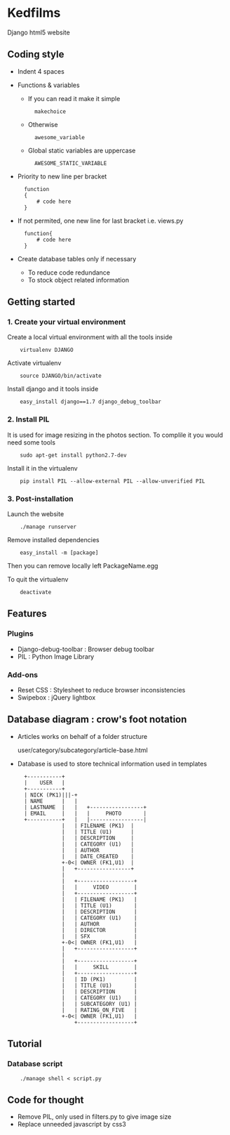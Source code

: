 # Kedfilms
Django html5 website

## Coding style
* Indent 4 spaces

* Functions & variables

    * If you can read it make it simple

            makechoice

    * Otherwise

            awesome_variable
    
    * Global static variables are uppercase

            AWESOME_STATIC_VARIABLE

* Priority to new line per bracket

        function
        {
            # code here
        }
        
* If not permited, one new line for last bracket i.e. views.py

        function{
            # code here
        }

* Create database tables only if necessary

    * To reduce code redundance
    * To stock object related information

## Getting started

### 1. Create your virtual environment
Create a local virtual environment with all the tools inside

        virtualenv DJANGO

Activate virtualenv

        source DJANGO/bin/activate

Install django and it tools inside

        easy_install django==1.7 django_debug_toolbar 


### 2. Install PIL
It is used for image resizing in the photos section. To complile it you would need some tools

        sudo apt-get install python2.7-dev

Install it in the virtualenv

        pip install PIL --allow-external PIL --allow-unverified PIL

### 3. Post-installation

Launch the website

        ./manage runserver

Remove installed dependencies
    
        easy_install -m [package]

Then you can remove locally left PackageName.egg

To quit the virtualenv

        deactivate


## Features

### Plugins
* Django-debug-toolbar : Browser debug toolbar
* PIL : Python Image Library

### Add-ons
* Reset CSS : Stylesheet to reduce browser inconsistencies
* Swipebox : jQuery lightbox


## Database diagram : crow's foot notation

* Articles works on behalf of a folder structure

    user/category/subcategory/article-base.html

* Database is used to store technical information used in templates

	    +-----------+
	    |    USER   |
	    +-----------+
	    | NICK (PK1)|||-+ 
	    | NAME      |   | 
	    | LASTNAME  |   |   +-----------------+
	    | EMAIL     |   |   |     PHOTO       |
	    +-----------+   |   |-----------------| 
		            |   | FILENAME (PK1)  |
		            |   | TITLE (U1)      |
		            |   | DESCRIPTION     |
		            |   | CATEGORY (U1)   |
		            |   | AUTHOR          |
		            |   | DATE_CREATED    |
		            +-0<| OWNER (FK1,U1)  |
		            |   +-----------------+
		            |
		            |   +------------------+
		            |   |     VIDEO        |
		            |   +------------------+
		            |   | FILENAME (PK1)   |
		            |   | TITLE (U1)       |
		            |   | DESCRIPTION      |
		            |   | CATEGORY (U1)    |
		            |   | AUTHOR           |
		            |   | DIRECTOR         |
		            |   | SFX              |
		            +-0<| OWNER (FK1,U1)   |
		            |   +------------------+
		            |
		            |   +------------------+
		            |   |     SKILL        |
		            |   +------------------+
		            |   | ID (PK1)         |
		            |   | TITLE (U1)       |
		            |   | DESCRIPTION      |
		            |   | CATEGORY (U1)    |
		            |   | SUBCATEGORY (U1) |
		            |   | RATING_ON_FIVE   |
		            +-0<| OWNER (FK1,U1)   |
		                +------------------+
                                                                        
                             

## Tutorial

### Database script
    
        ./manage shell < script.py

## Code for thought

* Remove PIL, only used in filters.py to give image size
* Replace unneeded javascript by css3

